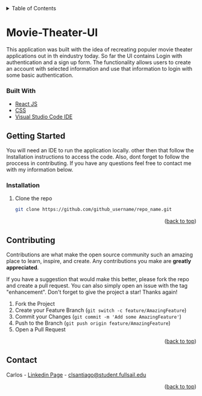 <!-- TABLE OF CONTENTS -->
<details>
  <summary>Table of Contents</summary>
  <ol>
    <li>
      <a href="#movie-theater-ui">Movie Theater UI</a>
      <ul>
        <li><a href="#built-with">Built With</a></li>
      </ul>
    </li>
    <li>
      <a href="#getting-started">Getting Started</a>
      <ul>
        <li><a href="#installation">Installation</a></li>
      </ul>
    </li>
    <li><a href="#contributing">Contributing</a></li>
    <li><a href="#contact">Contact</a></li>
  </ol>
</details>

# Movie-Theater-UI
This application was built with the idea of recreating populer movie theater applications out in th eindustry today. So far the UI contains 
Login with authentication and a sign up form. The functionality allows users to create an account with selected information and use that 
information to login with some basic authentication.


### Built With
- [React JS](https://reactjs.org/)
- [CSS](https://www.w3.org/Style/CSS/Overview.en.html)
- [Visual Studio Code IDE](https://code.visualstudio.com/)


<!-- GETTING STARTED -->
## Getting Started

You will need an IDE to run the application locally. other then that follow the Installation instructions to access the code. 
Also, dont forget to follow the proccess in contributing. If you have any questions feel free to contact me with my information below.

### Installation

1. Clone the repo
   ```sh
   git clone https://github.com/github_username/repo_name.git
   ```

<p align="right">(<a href="#top">back to top</a>)</p>


<!-- CONTRIBUTING -->
## Contributing

Contributions are what make the open source community such an amazing place to learn, inspire, and create. Any contributions you make are **greatly appreciated**.

If you have a suggestion that would make this better, please fork the repo and create a pull request. You can also simply open an issue with the tag "enhancement".
Don't forget to give the project a star! Thanks again!

1. Fork the Project
2. Create your Feature Branch (`git switch -c feature/AmazingFeature`)
3. Commit your Changes (`git commit -m 'Add some AmazingFeature'`)
4. Push to the Branch (`git push origin feature/AmazingFeature`)
5. Open a Pull Request

<p align="right">(<a href="#top">back to top</a>)</p>



<!-- CONTACT -->
## Contact

Carlos - [Linkedin Page](https://www.linkedin.com/in/carlos-santiago-b53967224/) - clsantiago@student.fullsail.edu

<p align="right">(<a href="#top">back to top</a>)</p>

